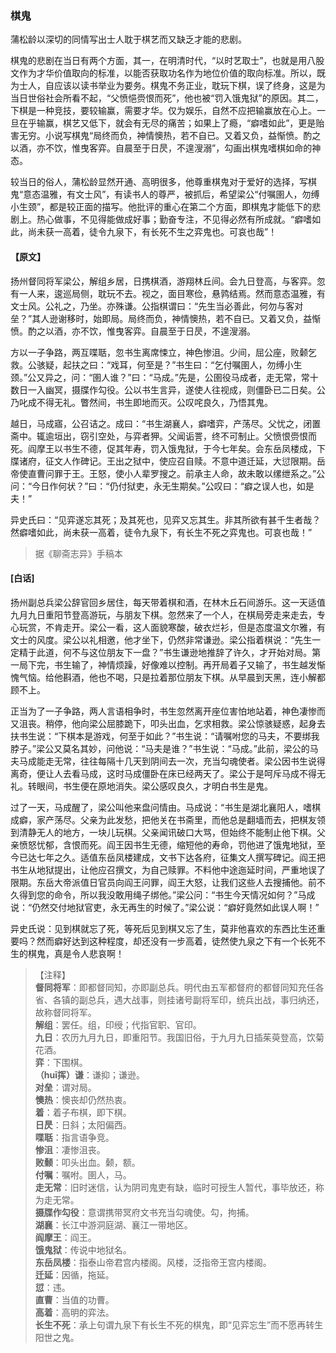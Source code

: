 <script type="text/javascript">
    var head = document.getElementsByTagName('head')[0];
    cssURL = '/public/liao.css';
    linkTag = document.createElement('link');
    linkTag.href = cssURL;
    linkTag.setAttribute('type','text/css');
    linkTag.setAttribute('rel','stylesheet');
    head.appendChild(linkTag);
</script>
### 棋鬼

蒲松龄以深切的同情写出士人耽于棋艺而又缺乏才能的悲剧。

棋鬼的悲剧在当日有两个方面，其一，在明清时代，“以时艺取士”，也就是用八股文作为才华价值取向的标准，以能否获取功名作为地位价值的取向标准。所以，既为士人，自应该以读书举业为要务。棋鬼不务正业，耽玩下棋，误了终身，这是为当日世俗社会所看不起，“父愤悒赍恨而死”，他也被“罚入饿鬼狱”的原因。其二，下棋是一种竞技，要较输赢，需要才华。仅为娱乐，自然不应把输赢放在心上。一旦在乎输赢，棋艺又低下，就会有无尽的痛苦；如果上了瘾，“癖嗜如此”，更是贻害无穷。小说写棋鬼“局终而负，神情懊热，若不自已。又着又负，益惭愤。酌之以酒，亦不饮，惟曳客弈。自晨至于日昃，不遑溲溺”，勾画出棋鬼嗜棋如命的神态。

较当日的俗人，蒲松龄显然开通、高明很多，他尊重棋鬼对于爱好的选择，写棋鬼“意态温雅，有文士风”，有读书人的尊严，被抓后，希望梁公“付嘱圉人，勿缚小生颈”，都是较正面的描写。他批评的重心在第二个方面，即棋鬼才能低下的悲剧上。热心做事，不见得能做成好事；勤奋专注，不见得必然有所成就。“癖嗜如此，尚未获一高着，徒令九泉下，有长死不生之弈鬼也。可哀也哉”！

#### 【原文】
<section>
扬州督同将军梁公，解组乡居，日携棋酒，游翔林丘间。会九日登高，与客弈。忽有一人来，逡巡局侧，耽玩不去。视之，面目寒俭，悬鹑结焉。然而意态温雅，有文士风。公礼之，乃坐。亦殊谦。公指棋谓曰：“先生当必善此，何勿与客对垒？”其人逊谢移时，始即局。局终而负，神情懊热，若不自已。又着又负，益惭愤。酌之以酒，亦不饮，惟曳客弈。自晨至于日昃，不遑溲溺。

方以一子争路，两互喋聒，忽书生离席悚立，神色惨沮。少间，屈公座，败颡乞救。公骇疑，起扶之曰：“戏耳，何至是？”书生曰：“乞付嘱圉人，勿缚小生颈。”公又异之，问：“圉人谁？”曰：“马成。”先是，公圉役马成者，走无常，常十数日一入幽冥，摄牒作勾役。公以书生言异，遂使人往视成，则僵卧已二日矣。公乃叱成不得无礼。瞥然间，书生即地而灭。公叹咤良久，乃悟其鬼。

越日，马成寤，公召诘之。成曰：“书生湖襄人，癖嗜弈，产荡尽。父忧之，闭置斋中。辄逾垣出，窃引空处，与弈者狎。父闻诟詈，终不可制止。父愤恨赍恨而死。阎摩王以书生不德，促其年寿，罚入饿鬼狱，于今七年矣。会东岳凤楼成，下牒诸府，征文人作碑记。王出之狱中，使应召自赎。不意中道迁延，大愆限期。岳帝使直曹问罪于王。王怒，使小人辈罗搜之。前承主人命，故未敢以缧绁系之。”公问：“今日作何状？”曰：“仍付狱吏，永无生期矣。”公叹曰：“癖之误人也，如是夫！”

异史氏曰：“见弈遂忘其死；及其死也，见弈又忘其生。非其所欲有甚千生者哉？然癖嗜如此，尚未获一高着，徒令九泉下，有长生不死之弈鬼也。可哀也哉！”

</section>

> 据《聊斋志异》手稿本

#### [白话]
<aside>

扬州副总兵梁公辞官回乡居住，每天带着棋和酒，在林木丘石间游乐。这一天适值九月九日重阳节登高游玩，与朋友下棋。忽然来了一个人，在棋局旁走来走去，专心玩赏，不肯走开。梁公一看，这人面貌寒酸，破衣烂衫，但是态度温文尔雅，有文士的风度。梁公以礼相邀，他才坐下，仍然非常谦逊。梁公指着棋说：“先生一定精于此道，何不与这位朋友下一盘？”书生谦逊地推辞了许久，才开始对局。第一局下完，书生输了，神情烦躁，好像难以控制。再开局着子又输了，书生越发惭愧气恼。给他斟酒，他也不喝，只是拉着那位朋友下棋。从早晨到天黑，连小解都顾不上。

正当为了一子争路，两人言语相争时，书生忽然离开座位害怕地站着，神色凄惨而又沮丧。稍停，他向梁公屈膝跪下，叩头出血，乞求相救。梁公惊骇疑惑，起身去扶书生说：“下棋本是游戏，何至于如此？”书生说：“请嘱咐您的马夫，不要绑我脖子。”梁公又莫名其妙，问他说：“马夫是谁？”书生说：“马成。”此前，梁公的马夫马成能走无常，往往每隔十几天到阴间去一次，充当勾魂使者。梁公因书生说得离奇，便让人去看马成，这时马成僵卧在床已经两天了。梁公于是呵斥马成不得无礼。转眼间，书生便在原地消失。梁公感叹良久，才明白书生是鬼。

过了一天，马成醒了，梁公叫他来盘问情由。马成说：“书生是湖北襄阳人，嗜棋成癖，家产荡尽。父亲为此发愁，把他关在书斋里，而他总是翻墙而去，把棋友领到清静无人的地方，一块儿玩棋。父亲闻讯破口大骂，但始终不能制止他下棋。父亲愤怒忧郁，含恨而死。阎王因书生无德，缩短他的寿命，罚他进了饿鬼地狱，至今已达七年之久。适值东岳凤楼建成，文书下达各府，征集文人撰写碑记。阎王把书生从地狱提出，让他应召撰文，为自己赎罪。不料他中途迤延时间，严重地误了限期。东岳大帝派值日官员向阎王问罪，阎王大怒，让我们这些人去搜捕他。前不久得到您的命令，所以我没敢用绳子绑他。”梁公问：“书生今天情况如何？”马成说：“仍然交付地狱官吏，永无再生的时候了。”梁公说：“癖好竟然如此误人啊！”

异史氏说：见到棋就忘了死，等死后见到棋又忘了生，莫非他喜欢的东西比生还重要吗？然而癖好达到这种程度，却还没有一步高着，徒然使九泉之下有一个长死不生的棋鬼，真是令人悲哀啊！

</aside>

> 【注释】  
<b>督同将军</b>：即都督同知，亦即副总兵。明代由五军都督府的都督同知充任各省、各镇的副总兵，遇大战事，则挂诸号副将军印，统兵出战，事归纳还，故称督同将军。  
<b>解组</b>：罢任。组，印绶；代指官职、官印。  
<b>九日</b>：农历九月九日，即重阳节。我国旧俗，于九月九日插茱萸登高，饮菊花酒。  
<b>弈</b>：下围棋。  
<b>（huī挥）谦</b>：谦抑；谦逊。  
<b>对垒</b>：谓对局。  
<b>懊热</b>：懊丧却仍然热衷。  
<b>着</b>：着子布棋，即下棋。  
<b>日昃</b>：日斜；太阳偏西。  
<b>喋聒</b>：指言语争竞。  
<b>惨沮</b>：凄惨沮丧。  
<b>败颡</b>：叩头出血。颡，额。  
<b>付嘱</b>：嘱咐。圉人，马。  
<b>走无常</b>：旧时迷信，认为阴司鬼吏有缺，临时可授生人暂代，事毕放还，称为走无常。  
<b>摄牒作勾役</b>：意谓携带冥府文书充当勾魂使。勾，拘捕。  
<b>湖襄</b>：长江中游洞庭湖、襄江一带地区。  
<b>阎摩王</b>：阎王。  
<b>饿鬼狱</b>：传说中地狱名。  
<b>东岳凤楼</b>：指泰山帝君宫内楼阁。风楼，泛指帝王宫内楼阁。  
<b>迁延</b>：因循，拖延。  
<b>愆</b>：违。  
<b>直曹</b>：当值的功曹。  
<b>高着</b>：高明的弈法。  
<b>长生不死</b>：承上句谓九泉下有长生不死的棋鬼，即“见弈忘生”而不愿再转生阳世之鬼。  
